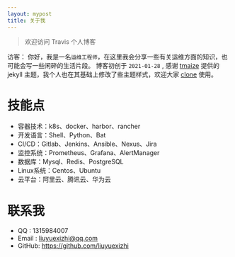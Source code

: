 ```yaml
---
layout: mypost
title: 关于我
---
```

> 欢迎访问 Travis 个人博客

访客：
    你好，我是一名`运维工程师`，在这里我会分享一些有关运维方面的知识，也可能会写一些闲碎的生活片段。
博客初创于 `2021-01-28` , 感谢 [tmaize](https://github.com/TMaize/tmaize-blog) 提供的 jekyll 主题，我个人也在其基础上修改了些主题样式，欢迎大家 [clone](https://github.com/liuyuexizhi/liuyuexizhi.github.io) 使用。

# 技能点
+ 容器技术：k8s、docker、harbor、rancher
+ 开发语言：Shell、Python、Bat
+ CI/CD：Gitlab、Jenkins、Ansible、Nexus、Jira
+ 监控系统：Prometheus、Grafana、AlertManager
+ 数据库：Mysql、Redis、PostgreSQL
+ Linux系统：Centos、Ubuntu
+ 云平台：阿里云、腾讯云、华为云

# 联系我
+ QQ    : 1315984007
+ Email : liuyuexizhi@qq.com
+ GitHub: https://github.com/liuyuexizhi
